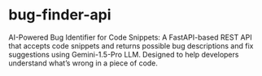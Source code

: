 # bug-finder-api
AI-Powered Bug Identifier for Code Snippets: A FastAPI-based REST API that accepts code snippets and returns possible bug descriptions and fix suggestions using Gemini-1.5-Pro LLM. Designed to help developers understand what’s wrong in a piece of code.
